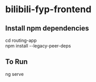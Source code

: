 # bilibili-fyp-frontend

## Install npm dependencies
cd routing-app\
npm install --legacy-peer-deps

## To Run
ng serve

